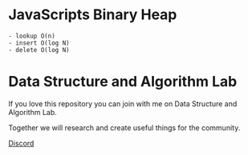 # JavaScripts Binary Heap

    - lookup O(n)
    - insert O(log N)
    - delete O(log N)

# Data Structure and Algorithm Lab
If you love this repository you can join with me on Data Structure and Algorithm Lab.

Together we will research and create useful things for the community.

[Discord](https://discord.gg/N8CrS3Ccsp)